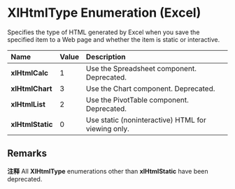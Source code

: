 
# XlHtmlType Enumeration (Excel)

Specifies the type of HTML generated by Excel when you save the specified item to a Web page and whether the item is static or interactive.



|**Name**|**Value**|**Description**|
|:-----|:-----|:-----|
|**xlHtmlCalc**|1|Use the Spreadsheet component. Deprecated.|
|**xlHtmlChart**|3|Use the Chart component. Deprecated.|
|**xlHtmlList**|2|Use the PivotTable component. Deprecated.|
|**xlHtmlStatic**|0|Use static (noninteractive) HTML for viewing only.|

## Remarks


 **注释**  All  **XlHtmlType** enumerations other than **xlHtmlStatic** have been deprecated.


